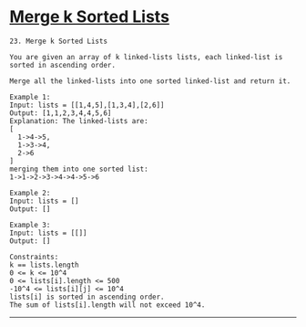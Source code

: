 # [Merge k Sorted Lists](https://leetcode.com/problems/merge-k-sorted-lists/description/)

    23. Merge k Sorted Lists

    You are given an array of k linked-lists lists, each linked-list is sorted in ascending order.

    Merge all the linked-lists into one sorted linked-list and return it.

    Example 1:
    Input: lists = [[1,4,5],[1,3,4],[2,6]]
    Output: [1,1,2,3,4,4,5,6]
    Explanation: The linked-lists are:
    [
      1->4->5,
      1->3->4,
      2->6
    ]
    merging them into one sorted list:
    1->1->2->3->4->4->5->6

    Example 2:
    Input: lists = []
    Output: []

    Example 3:
    Input: lists = [[]]
    Output: []

    Constraints:
    k == lists.length
    0 <= k <= 10^4
    0 <= lists[i].length <= 500
    -10^4 <= lists[i][j] <= 10^4
    lists[i] is sorted in ascending order.
    The sum of lists[i].length will not exceed 10^4.

---
